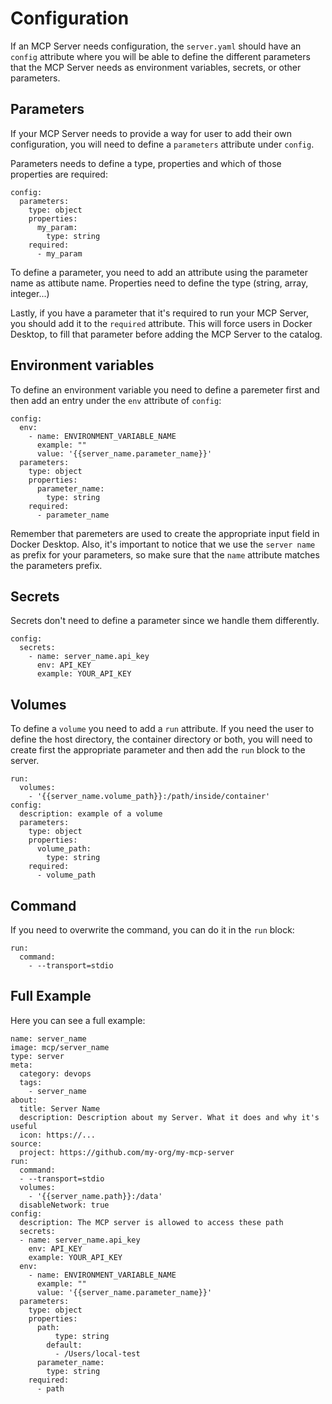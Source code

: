 # Configuration

If an MCP Server needs configuration, the `server.yaml` should have an `config` attribute where you will be able to define the different parameters that the MCP Server needs as environment variables, secrets, or other parameters.

## Parameters

If your MCP Server needs to provide a way for user to add their own configuration, you will need to define a `parameters` attribute under `config`.

Parameters needs to define a type, properties and which of those properties are required:

```
config:
  parameters:
    type: object
    properties:
      my_param:
        type: string
    required:
      - my_param
```

To define a parameter, you need to add an attribute using the parameter name as attibute name. Properties need to define the type (string, array, integer...)

Lastly, if you have a parameter that it's required to run your MCP Server, you should add it to the `required` attribute. This will force users in Docker Desktop, to fill that parameter before adding the MCP Server to the catalog.

## Environment variables

To define an environment variable you need to define a paremeter first and then add an entry under the `env` attribute of `config`:

```
config:
  env:
    - name: ENVIRONMENT_VARIABLE_NAME
      example: ""
      value: '{{server_name.parameter_name}}'
  parameters:
    type: object
    properties:
      parameter_name:
        type: string
    required:
      - parameter_name
```

Remember that paremeters are used to create the appropriate input field in Docker Desktop. Also, it's important to notice that we use the `server name` as prefix for your parameters, so make sure that the `name` attribute matches the parameters prefix.

## Secrets

Secrets don't need to define a parameter since we handle them differently.

```
config:
  secrets:
    - name: server_name.api_key
      env: API_KEY
      example: YOUR_API_KEY
```

## Volumes

To define a `volume` you need to add a `run` attribute. If you need the user to define the host directory, the container directory or both, you will need to create first the appropriate parameter and then add the `run` block to the server.

```
run:
  volumes:
    - '{{server_name.volume_path}}:/path/inside/container'
config:
  description: example of a volume
  parameters:
    type: object
    properties:
      volume_path:
        type: string
    required:
      - volume_path
```

## Command

If you need to overwrite the command, you can do it in the `run` block:

```
run:
  command:
    - --transport=stdio
```

## Full Example

Here you can see a full example:

```
name: server_name
image: mcp/server_name
type: server
meta:
  category: devops
  tags:
    - server_name
about:
  title: Server Name
  description: Description about my Server. What it does and why it's useful
  icon: https://...
source:
  project: https://github.com/my-org/my-mcp-server
run:
  command:
  - --transport=stdio
  volumes:
    - '{{server_name.path}}:/data'
  disableNetwork: true
config:
  description: The MCP server is allowed to access these path
  secrets:
  - name: server_name.api_key
    env: API_KEY
    example: YOUR_API_KEY
  env:
    - name: ENVIRONMENT_VARIABLE_NAME
      example: ""
      value: '{{server_name.parameter_name}}'
  parameters:
    type: object
    properties:
      path:
          type: string
        default:
          - /Users/local-test
      parameter_name:
        type: string
    required:
      - path

```
